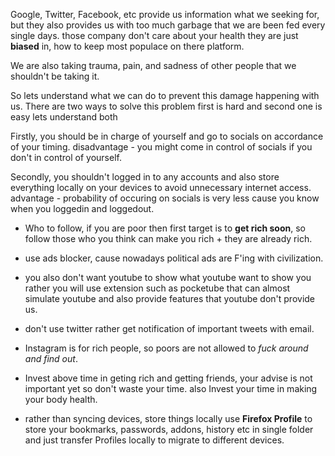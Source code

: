Google, Twitter, Facebook, etc provide us information what we seeking for, but they also provides us with too much  garbage that we are been fed every single days. those company don't care about your health they are just **biased** in, how to keep most populace on there platform.

We are also taking trauma, pain, and sadness of other people that we shouldn't be taking it.

So lets understand what we can do to prevent this damage happening with us. There are two ways to solve this problem first is hard and second one is easy lets understand both

Firstly, you should be in charge of yourself and go to socials on accordance of your timing. disadvantage - you might come in control of socials if you don't in control of yourself.

Secondly, you shouldn't logged in to any accounts and also store everything locally on your devices to avoid unnecessary internet access. advantage - probability of occuring on socials is very less cause you know when you loggedin and loggedout.


   - Who to follow, if you are poor then first target is to **get rich soon**, so follow those who you think can make you rich + they are already rich.

   - use ads blocker, cause nowadays political ads are F'ing with civilization.

   - you also don't want youtube to show what youtube want to show you rather you will use extension such as pocketube that can almost simulate youtube and also provide features that youtube don't provide us.

   - don't use twitter rather get notification of important tweets with email.

   - Instagram is for rich people, so poors are not allowed to *fuck around and find out*.  
   - Invest above time in geting rich and getting friends, your advise is not important yet so don't waste your time. also Invest your time in making your body health.

   - rather than syncing devices, store things locally use **Firefox Profile** to store your bookmarks, passwords, addons, history etc in single folder and just transfer Profiles locally to migrate to different devices.
